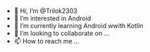 - 👋 Hi, I’m @Trilok2303
- 👀 I’m interested in Android 
- 🌱 I’m currently learning Android wwith Kotlin 
- 💞️ I’m looking to collaborate on ...
- 📫 How to reach me ...

<!---
Trilok2303/Trilok2303 is a ✨ special ✨ repository because its `README.md` (this file) appears on your GitHub profile.
You can click the Preview link to take a look at your changes.
--->
